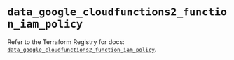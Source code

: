 # `data_google_cloudfunctions2_function_iam_policy`

Refer to the Terraform Registry for docs: [`data_google_cloudfunctions2_function_iam_policy`](https://registry.terraform.io/providers/hashicorp/google-beta/6.22.0/docs/data-sources/google_cloudfunctions2_function_iam_policy).
